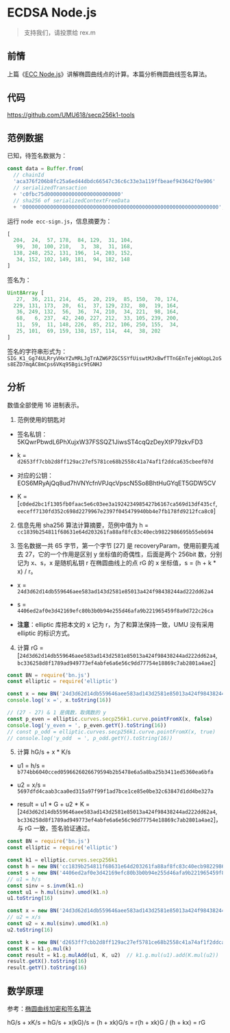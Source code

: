 # ECDSA Node.js

> 支持我们，请投票给 rex.m

## 前情

上篇《[ECC Node.js](ecc-nodejs.md)》讲解椭圆曲线点的计算。本篇分析椭圆曲线签名算法。

## 代码

<https://github.com/UMU618/secp256k1-tools>

## 范例数据

已知，待签名数据为：

```js
const data = Buffer.from(
  // chainId
  'aca376f206b8fc25a6ed44dbdc66547c36c6c33e3a119ffbeaef943642f0e906'
  // serializedTransaction
  + 'c0fbc75d000000000000000000000000'
  // sha256 of serializedContextFreeData
  + '0000000000000000000000000000000000000000000000000000000000000000', 'hex')
```

运行 `node ecc-sign.js`，信息摘要为：

```js
[
  204,  24,  57, 178,  84, 129,  31, 104,
   99,  30, 100, 210,   3,  38,  31, 168,
  138, 248, 252, 131, 196,  14, 203, 152,
   34, 152, 102, 149, 181,  94, 182, 148
]
```

签名为：

```js
Uint8Array [
   27,  36, 211, 214,  45,  20, 219,  85, 150,  70, 174,
  229, 131, 173,  20,  61,  37, 129, 232,  80,  19, 164,
   36, 249, 132,  56,  36,  74, 210,  34, 221,  98, 164,
   68,   6, 237,  42, 240, 227, 212,  33, 105, 239, 200,
   11,  59,  11, 148, 226,  85, 212, 106, 250, 155,  34,
   25, 101,  69, 159, 138, 157, 114,  44,  38, 202
]
```

签名的字符串形式为：`SIG_K1_Gg74ULRryVHxYZvMRLJgTrAZW6PZGC5SYfUiswtMJxBwfTTnGEnTejeWXopL2oSs8EZD7mqAC8mCps6VKq95Bgic9tGNHJ`

## 分析

数值全部使用 16 进制表示。

1. 范例使用的钥匙对

  - 签名私钥：5KQwrPbwdL6PhXujxW37FSSQZ1JiwsST4cqQzDeyXtP79zkvFD3

  - k = `d2653ff7cbb2d8ff129ac27ef5781ce68b2558c41a74af1f2ddca635cbeef07d`

  - 对应的公钥：EOS6MRyAjQq8ud7hVNYcfnVPJqcVpscN5So8BhtHuGYqET5GDW5CV

  - K = [`c0ded2bc1f1305fb0faac5e6c03ee3a1924234985427b6167ca569d13df435cf`, `eeceff7130fd352c698d2279967e2397f045479940bb4e7fb178fd9212fca8c0`]

2. 信息先用 sha256 算法计算摘要，范例中值为 h = `cc1839b254811f68631e64d203261fa88af8fc83c40ecb9822986695b55eb694`

3. 签名数据一共 65 字节，第一个字节 [27] 是 recoveryParam，使用前要先减去 27，它的一个作用是区别 y 坐标值的奇偶性，后面是两个 256bit 数，分别记为 x、s，x 是随机私钥 r 在椭圆曲线上的点 rG 的 x 坐标值，s = (h + k * x) / r。

  - x = `24d3d62d14db559646aee583ad143d2581e85013a424f98438244ad222dd62a4`
  - s = `4406ed2af0e3d42169efc80b3b0b94e255d46afa9b221965459f8a9d722c26ca`

  - **注意**：elliptic 库把本文的 x 记为 r，为了和算法保持一致，UMU 没有采用 elliptic 的标识方式。

4. 计算 rG = [`24d3d62d14db559646aee583ad143d2581e85013a424f98438244ad222dd62a4`, `bc336258d8f1789ad949773ef4abfe6a6e56c9dd77754e18869c7ab2801a4ae2`]

```js
const BN = require('bn.js')
const elliptic = require('elliptic')

const x = new BN('24d3d62d14db559646aee583ad143d2581e85013a424f98438244ad222dd62a4', 16, 'be')
console.log('x =', x.toString(16))

// (27 - 27) & 1 是偶数，取偶数的 y
const p_even = elliptic.curves.secp256k1.curve.pointFromX(x, false)
console.log('y_even = ', p_even.getY().toString(16))
// const p_odd = elliptic.curves.secp256k1.curve.pointFromX(x, true)
// console.log('y_odd  = ', p_odd.getY().toString(16))
```

5. 计算 hG/s + x * K/s

  - u1 = h/s = `b774bb6040cced0596626026679594b2b5478e6a5a8ba25b3411ed5360ea6bfa`

  - u2 = x/s = `5697dfd4caab3caa0ed315a97f99f1ad7bce1ce85e0be32c63847d1dd4be327a`

  - result = u1 * G + u2 * K = [`24d3d62d14db559646aee583ad143d2581e85013a424f98438244ad222dd62a4`, `bc336258d8f1789ad949773ef4abfe6a6e56c9dd77754e18869c7ab2801a4ae2`]，与 rG 一致，签名验证通过。

```js
const BN = require('bn.js')
const elliptic = require('elliptic')

const k1 = elliptic.curves.secp256k1
const h = new BN('cc1839b254811f68631e64d203261fa88af8fc83c40ecb9822986695b55eb694', 16)
const s = new BN('4406ed2af0e3d42169efc80b3b0b94e255d46afa9b221965459f8a9d722c26ca', 16)
// u1 = h/s
const sinv = s.invm(k1.n)
const u1 = h.mul(sinv).umod(k1.n)
u1.toString(16)

const x = new BN('24d3d62d14db559646aee583ad143d2581e85013a424f98438244ad222dd62a4', 16)
// u2 = x/s
const u2 = x.mul(sinv).umod(k1.n)
u2.toString(16)

const k = new BN('d2653ff7cbb2d8ff129ac27ef5781ce68b2558c41a74af1f2ddca635cbeef07d', 16)
const K = k1.g.mul(k)
const result = k1.g.mulAdd(u1, K, u2)  // k1.g.mul(u1).add(K.mul(u2))
result.getX().toString(16)
result.getY().toString(16)
```

## 数学原理

参考：[椭圆曲线加密和签名算法](https://blog.csdn.net/gao131360144/article/details/79978516)

hG/s + xK/s = hG/s + x(kG)/s = (h + xk)G/s = r(h + xk)G / (h + kx) = rG
